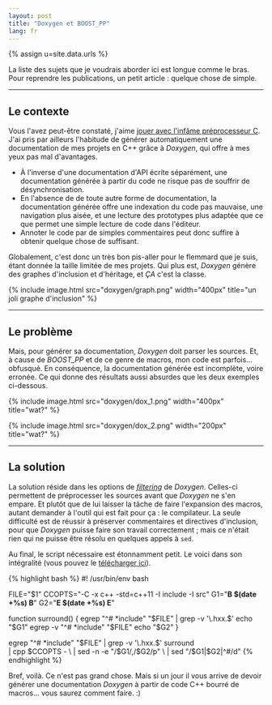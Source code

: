 ```yaml
---
layout: post
title: "Doxygen et BOOST_PP"
lang: fr
---
```


{% assign u=site.data.urls %}

La liste des sujets que je voudrais aborder ici est longue comme le
bras. Pour reprendre les publications, un petit article : quelque chose
de simple.

---

## Le contexte

Vous l'avez peut-être constaté, j'aime
[jouer avec l'infâme préprocesseur C](/fr/2014/05/29/cpp-madness.html). J'ai
pris par ailleurs l'habitude de générer automatiquement une
documentation de mes projets en C++ grâce à *Doxygen*, qui offre à mes
yeux pas mal d'avantages.

* À l'inverse d'une documentation d'API écrite séparément, une
  documentation générée à partir du code ne risque pas de souffrir de
  désynchronisation.
* En l'absence de de toute autre forme de documentation, la
  documentation générée offre une indexation du code pas mauvaise, une
  navigation plus aisée, et une lecture des prototypes plus adaptée que
  ce que permet une simple lecture de code dans l'éditeur.
* Annoter le code par de simples commentaires peut donc suffire à
  obtenir quelque chose de suffisant.

Globalement, c'est donc un très bon pis-aller pour le flemmard que je
suis, étant donnée la taille limitée de mes projets. Qui plus est,
*Doxygen* génère des graphes d'inclusion et d'héritage, et *ÇA* c'est la
classe.

{% include image.html src="doxygen/graph.png" width="400px" title="un joli graphe d'inclusion" %}

---

## Le problème

Mais, pour générer sa documentation, *Doxygen* doit parser les
sources. Et, à cause de *BOOST_PP* et de ce genre de macros, mon code
est parfois... obfusqué. En conséquence, la documentation générée est
incomplète, voire erronée. Ce qui donne des résultats
aussi absurdes que les deux exemples ci-dessous.

{% include image.html src="doxygen/dox_1.png" width="400px" title="wat?" %}

{% include image.html src="doxygen/dox_2.png" width="200px" title="wat?" %}

---

## La solution

La solution réside dans les options de
[*filtering*](http://www.stack.nl/~dimitri/doxygen/manual/config.html#cfg_input_filter)
de *Doxygen*. Celles-ci permettent de préprocesser les sources avant que
*Doxygen* ne s'en empare. Et plutôt que de lui laisser la tâche de faire
l'expansion des macros, autant demander à l'outil qui est fait pour ça :
le compilateur. La seule difficulté est de réussir à préserver
commentaires et directives d'inclusion, pour que *Doxygen* puisse faire
son travail correctement ; mais ce n'était rien qui ne puisse être
résolu en quelques appels à `sed`.

Au final, le script nécessaire est étonnamment petit. Le voici dans son
intégralité (vous pouvez le [télécharger ici](/files/filter.sh)).

{% highlight bash %}
#! /usr/bin/env bash

FILE="$1"
CCOPTS="-C -x c++ -std=c++11 -I include -I src"
G1="__________B $(date +%s) B__________"
G2="__________E $(date +%s) E__________"

function surround()
{
    egrep    "^# *include" "$FILE" | grep -v '\.hxx.$'
    echo "$G1"
    egrep -v "^# *include" "$FILE"
    echo "$G2"
}

egrep "^# *include" "$FILE" | grep -v '\.hxx.$'
surround                       \
    | cpp $CCOPTS -            \
    | sed -n -e "/$G1/,/$G2/p" \
    | sed "/$G1\|$G2\|^#/d"
{% endhighlight %}

Bref, voilà. Ce n'est pas grand chose. Mais si un jour il vous arrive de
devoir générer une documentation *Doxygen* à partir de code C++ bourré de
macros... vous saurez comment faire. :)
